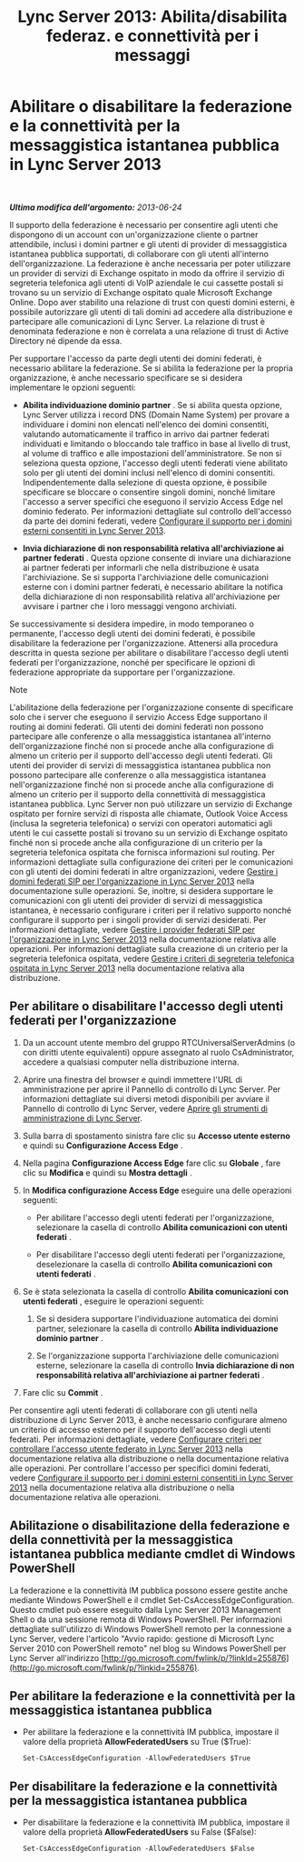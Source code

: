 ﻿---
title: "Lync Server 2013: Abilita/disabilita federaz. e connettività per i messaggi"
TOCTitle: Abilitare o disabilitare la federazione e la connettività per la messaggistica istantanea pubblica
ms:assetid: 8ec58f4b-9f6d-47b4-a187-d18a83fe4577
ms:mtpsurl: https://technet.microsoft.com/it-it/library/Gg182549(v=OCS.15)
ms:contentKeyID: 49301292
ms.date: 08/24/2015
mtps_version: v=OCS.15
ms.translationtype: HT
---

# Abilitare o disabilitare la federazione e la connettività per la messaggistica istantanea pubblica in Lync Server 2013

 

_**Ultima modifica dell'argomento:** 2013-06-24_

Il supporto della federazione è necessario per consentire agli utenti che dispongono di un account con un'organizzazione cliente o partner attendibile, inclusi i domini partner e gli utenti di provider di messaggistica istantanea pubblica supportati, di collaborare con gli utenti all'interno dell'organizzazione. La federazione è anche necessaria per poter utilizzare un provider di servizi di Exchange ospitato in modo da offrire il servizio di segreteria telefonica agli utenti di VoIP aziendale le cui cassette postali si trovano su un servizio di Exchange ospitato quale Microsoft Exchange Online. Dopo aver stabilito una relazione di trust con questi domini esterni, è possibile autorizzare gli utenti di tali domini ad accedere alla distribuzione e partecipare alle comunicazioni di Lync Server. La relazione di trust è denominata federazione e non è correlata a una relazione di trust di Active Directory né dipende da essa.

Per supportare l'accesso da parte degli utenti dei domini federati, è necessario abilitare la federazione. Se si abilita la federazione per la propria organizzazione, è anche necessario specificare se si desidera implementare le opzioni seguenti:

  - **Abilita individuazione dominio partner** . Se si abilita questa opzione, Lync Server utilizza i record DNS (Domain Name System) per provare a individuare i domini non elencati nell'elenco dei domini consentiti, valutando automaticamente il traffico in arrivo dai partner federati individuati e limitando o bloccando tale traffico in base al livello di trust, al volume di traffico e alle impostazioni dell'amministratore. Se non si seleziona questa opzione, l'accesso degli utenti federati viene abilitato solo per gli utenti dei domini inclusi nell'elenco di domini consentiti. Indipendentemente dalla selezione di questa opzione, è possibile specificare se bloccare o consentire singoli domini, nonché limitare l'accesso a server specifici che eseguono il servizio Access Edge nel dominio federato. Per informazioni dettagliate sul controllo dell'accesso da parte dei domini federati, vedere [Configurare il supporto per i domini esterni consentiti in Lync Server 2013](lync-server-2013-configure-support-for-allowed-external-domains.md).

  - **Invia dichiarazione di non responsabilità relativa all'archiviazione ai partner federati** . Questa opzione consente di inviare una dichiarazione ai partner federati per informarli che nella distribuzione è usata l'archiviazione. Se si supporta l'archiviazione delle comunicazioni esterne con i domini partner federati, è necessario abilitare la notifica della dichiarazione di non responsabilità relativa all'archiviazione per avvisare i partner che i loro messaggi vengono archiviati.

Se successivamente si desidera impedire, in modo temporaneo o permanente, l'accesso degli utenti dei domini federati, è possibile disabilitare la federazione per l'organizzazione. Attenersi alla procedura descritta in questa sezione per abilitare o disabilitare l'accesso degli utenti federati per l'organizzazione, nonché per specificare le opzioni di federazione appropriate da supportare per l'organizzazione.


> [!NOTE]
> L'abilitazione della federazione per l'organizzazione consente di specificare solo che i server che eseguono il servizio Access Edge supportano il routing ai domini federati. Gli utenti dei domini federati non possono partecipare alle conferenze o alla messaggistica istantanea all'interno dell'organizzazione finché non si procede anche alla configurazione di almeno un criterio per il supporto dell'accesso degli utenti federati. Gli utenti dei provider di servizi di messaggistica istantanea pubblica non possono partecipare alle conferenze o alla messaggistica istantanea nell'organizzazione finché non si procede anche alla configurazione di almeno un criterio per il supporto della connettività di messaggistica istantanea pubblica. Lync Server non può utilizzare un servizio di Exchange ospitato per fornire servizi di risposta alle chiamate, Outlook Voice Access (inclusa la segreteria telefonica) o servizi con operatori automatici agli utenti le cui cassette postali si trovano su un servizio di Exchange ospitato finché non si procede anche alla configurazione di un criterio per la segreteria telefonica ospitata che fornisca informazioni sul routing. Per informazioni dettagliate sulla configurazione dei criteri per le comunicazioni con gli utenti dei domini federati in altre organizzazioni, vedere <A href="lync-server-2013-manage-sip-federated-domains-for-your-organization.md">Gestire i domini federati SIP per l'organizzazione in Lync Server 2013</A> nella documentazione sulle operazioni. Se, inoltre, si desidera supportare le comunicazioni con gli utenti dei provider di servizi di messaggistica istantanea, è necessario configurare i criteri per il relativo supporto nonché configurare il supporto per i singoli provider di servizi desiderati. Per informazioni dettagliate, vedere <A href="lync-server-2013-manage-sip-federated-providers-for-your-organization.md">Gestire i provider federati SIP per l'organizzazione in Lync Server 2013</A> nella documentazione relativa alle operazioni. Per informazioni dettagliate sulla creazione di un criterio per la segreteria telefonica ospitata, vedere <A href="lync-server-2013-manage-hosted-voice-mail-policies.md">Gestire i criteri di segreteria telefonica ospitata in Lync Server 2013</A> nella documentazione relativa alla distribuzione.



## Per abilitare o disabilitare l'accesso degli utenti federati per l'organizzazione

1.  Da un account utente membro del gruppo RTCUniversalServerAdmins (o con diritti utente equivalenti) oppure assegnato al ruolo CsAdministrator, accedere a qualsiasi computer nella distribuzione interna.

2.  Aprire una finestra del browser e quindi immettere l'URL di amministrazione per aprire il Pannello di controllo di Lync Server. Per informazioni dettagliate sui diversi metodi disponibili per avviare il Pannello di controllo di Lync Server, vedere [Aprire gli strumenti di amministrazione di Lync Server](lync-server-2013-open-lync-server-administrative-tools.md).

3.  Sulla barra di spostamento sinistra fare clic su **Accesso utente esterno** e quindi su **Configurazione Access Edge** .

4.  Nella pagina **Configurazione Access Edge** fare clic su **Globale** , fare clic su **Modifica** e quindi su **Mostra dettagli** .

5.  In **Modifica configurazione Access Edge** eseguire una delle operazioni seguenti:
    
      - Per abilitare l'accesso degli utenti federati per l'organizzazione, selezionare la casella di controllo **Abilita comunicazioni con utenti federati** .
    
      - Per disabilitare l'accesso degli utenti federati per l'organizzazione, deselezionare la casella di controllo **Abilita comunicazioni con utenti federati** .

6.  Se è stata selezionata la casella di controllo **Abilita comunicazioni con utenti federati** , eseguire le operazioni seguenti:
    
    1.  Se si desidera supportare l'individuazione automatica dei domini partner, selezionare la casella di controllo **Abilita individuazione dominio partner** .
    
    2.  Se l'organizzazione supporta l'archiviazione delle comunicazioni esterne, selezionare la casella di controllo **Invia dichiarazione di non responsabilità relativa all'archiviazione ai partner federati** .

7.  Fare clic su **Commit** .

Per consentire agli utenti federati di collaborare con gli utenti nella distribuzione di Lync Server 2013, è anche necessario configurare almeno un criterio di accesso esterno per il supporto dell'accesso degli utenti federati. Per informazioni dettagliate, vedere [Configurare criteri per controllare l'accesso utente federato in Lync Server 2013](lync-server-2013-configure-policies-to-control-federated-user-access.md) nella documentazione relativa alla distribuzione o nella documentazione relativa alle operazioni. Per controllare l'accesso per specifici domini federati, vedere [Configurare il supporto per i domini esterni consentiti in Lync Server 2013](lync-server-2013-configure-support-for-allowed-external-domains.md) nella documentazione relativa alla distribuzione o nella documentazione relativa alle operazioni.

## Abilitazione o disabilitazione della federazione e della connettività per la messaggistica istantanea pubblica mediante cmdlet di Windows PowerShell

La federazione e la connettività IM pubblica possono essere gestite anche mediante Windows PowerShell e il cmdlet Set-CsAccessEdgeConfiguration. Questo cmdlet può essere eseguito dalla Lync Server 2013 Management Shell o da una sessione remota di Windows PowerShell. Per informazioni dettagliate sull'utilizzo di Windows PowerShell remoto per la connessione a Lync Server, vedere l'articolo "Avvio rapido: gestione di Microsoft Lync Server 2010 con PowerShell remoto" nel blog su Windows PowerShell per Lync Server all'indirizzo [http://go.microsoft.com/fwlink/p/?linkId=255876](http://go.microsoft.com/fwlink/p/?linkid=255876).

## Per abilitare la federazione e la connettività per la messaggistica istantanea pubblica

  - Per abilitare la federazione e la connettività IM pubblica, impostare il valore della proprietà **AllowFederatedUsers** su True ($True):
    
        Set-CsAccessEdgeConfiguration -AllowFederatedUsers $True

## Per disabilitare la federazione e la connettività per la messaggistica istantanea pubblica

  - Per disabilitare la federazione e la connettività IM pubblica, impostare il valore della proprietà **AllowFederatedUsers** su False ($False):
    
        Set-CsAccessEdgeConfiguration -AllowFederatedUsers $False

